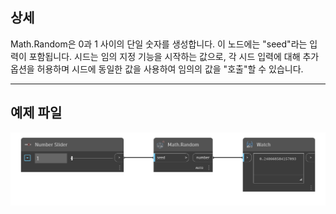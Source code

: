 ## 상세
Math.Random은 0과 1 사이의 단일 숫자를 생성합니다. 이 노드에는 "seed"라는 입력이 포함됩니다. 시드는 임의 지정 기능을 시작하는 값으로, 각 시드 입력에 대해 추가 옵션을 허용하며 시드에 동일한 값을 사용하여 임의의 값을 "호출"할 수 있습니다.
___
## 예제 파일

![Math.Random](./DSCore.Math.Random(seed)_img.png)

